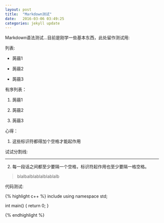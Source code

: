 ```yaml
---
layout: post
title:  "Markdown测试"
date:   2016-03-06 03:49:25
categories: jekyll update
---
```


Markdown语法测试...目前是刚学一些基本东西，此处留作测试用:


列表:

* 蒟蒻1

* 蒟蒻2

* 蒟蒻3

有序列表：

1. 蒟蒻1

2. 蒟蒻2

3. 蒟蒻3

心得：

1. 这些标识符都得加个空格才能起作用

试试分割线:

***

2. 每一段话之间都至少要隔一个空格，标识符起作用也至少要隔一格空格。

> blalbalblablalblablalb



代码测试:

{% highlight c++ %}
include<cstdio>
using namespace std;

int main()
{
	return 0;
}

{% endhighlight %}






